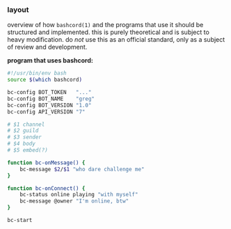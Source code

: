 ### layout

overview of how `bashcord(1)` and the programs that use it should be
structured and implemented. this is purely theoretical and is subject to
heavy modification. do *not* use this as an official standard, only as a
subject of review and development.

**program that uses bashcord:**
```bash
#!/usr/bin/env bash
source $(which bashcord)

bc-config BOT_TOKEN   "..."
bc-config BOT_NAME    "greg"
bc-config BOT_VERSION "1.0"
bc-config API_VERSION "7"

# $1 channel
# $2 guild
# $3 sender
# $4 body
# $5 embed(?)

function bc-onMessage() {
	bc-message $2/$1 "who dare challenge me"
}

function bc-onConnect() {
	bc-status online playing "with myself"
	bc-message @owner "I'm online, btw"
}

bc-start
```